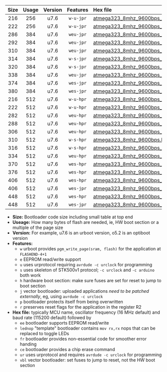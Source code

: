 |Size|Usage|Version|Features|Hex file|
|:-:|:-:|:-:|:-:|:--|
|216|256|u7.6|`w-u-jpr`|[atmega323_8mhz_9600bps_ur_vbl.hex](https://raw.githubusercontent.com/stefanrueger/urboot/main//atmega323_8mhz_9600bps_ur_vbl.hex)|
|222|256|u7.6|`w-u-jpr`|[atmega323_8mhz_9600bps_lednop_ur_vbl.hex](https://raw.githubusercontent.com/stefanrueger/urboot/main//atmega323_8mhz_9600bps_lednop_ur_vbl.hex)|
|286|384|u7.6|`weu-jpr`|[atmega323_8mhz_9600bps_ee_ur_vbl.hex](https://raw.githubusercontent.com/stefanrueger/urboot/main//atmega323_8mhz_9600bps_ee_ur_vbl.hex)|
|292|384|u7.6|`weu-jpr`|[atmega323_8mhz_9600bps_ee_lednop_ur_vbl.hex](https://raw.githubusercontent.com/stefanrueger/urboot/main//atmega323_8mhz_9600bps_ee_lednop_ur_vbl.hex)|
|310|384|u7.6|`weu-jpr`|[atmega323_8mhz_9600bps_ee_lednop_fr_ur_vbl.hex](https://raw.githubusercontent.com/stefanrueger/urboot/main//atmega323_8mhz_9600bps_ee_lednop_fr_ur_vbl.hex)|
|314|384|u7.6|`w-s-jpr`|[atmega323_8mhz_9600bps_vbl.hex](https://raw.githubusercontent.com/stefanrueger/urboot/main//atmega323_8mhz_9600bps_vbl.hex)|
|320|384|u7.6|`w-s-jpr`|[atmega323_8mhz_9600bps_lednop_vbl.hex](https://raw.githubusercontent.com/stefanrueger/urboot/main//atmega323_8mhz_9600bps_lednop_vbl.hex)|
|338|384|u7.6|`weu-jpr`|[atmega323_8mhz_9600bps_ee_lednop_fr_ce_ur_vbl.hex](https://raw.githubusercontent.com/stefanrueger/urboot/main//atmega323_8mhz_9600bps_ee_lednop_fr_ce_ur_vbl.hex)|
|374|384|u7.6|`wes-jpr`|[atmega323_8mhz_9600bps_ee_vbl.hex](https://raw.githubusercontent.com/stefanrueger/urboot/main//atmega323_8mhz_9600bps_ee_vbl.hex)|
|380|384|u7.6|`wes-jpr`|[atmega323_8mhz_9600bps_ee_lednop_vbl.hex](https://raw.githubusercontent.com/stefanrueger/urboot/main//atmega323_8mhz_9600bps_ee_lednop_vbl.hex)|
|216|512|u7.6|`w-u-hpr`|[atmega323_8mhz_9600bps_ur.hex](https://raw.githubusercontent.com/stefanrueger/urboot/main//atmega323_8mhz_9600bps_ur.hex)|
|222|512|u7.6|`w-u-hpr`|[atmega323_8mhz_9600bps_lednop_ur.hex](https://raw.githubusercontent.com/stefanrueger/urboot/main//atmega323_8mhz_9600bps_lednop_ur.hex)|
|282|512|u7.6|`weu-hpr`|[atmega323_8mhz_9600bps_ee_ur.hex](https://raw.githubusercontent.com/stefanrueger/urboot/main//atmega323_8mhz_9600bps_ee_ur.hex)|
|288|512|u7.6|`weu-hpr`|[atmega323_8mhz_9600bps_ee_lednop_ur.hex](https://raw.githubusercontent.com/stefanrueger/urboot/main//atmega323_8mhz_9600bps_ee_lednop_ur.hex)|
|306|512|u7.6|`weu-hpr`|[atmega323_8mhz_9600bps_ee_lednop_fr_ur.hex](https://raw.githubusercontent.com/stefanrueger/urboot/main//atmega323_8mhz_9600bps_ee_lednop_fr_ur.hex)|
|310|512|u7.6|`w-s-hpr`|[atmega323_8mhz_9600bps.hex](https://raw.githubusercontent.com/stefanrueger/urboot/main//atmega323_8mhz_9600bps.hex)|
|316|512|u7.6|`w-s-hpr`|[atmega323_8mhz_9600bps_lednop.hex](https://raw.githubusercontent.com/stefanrueger/urboot/main//atmega323_8mhz_9600bps_lednop.hex)|
|334|512|u7.6|`weu-hpr`|[atmega323_8mhz_9600bps_ee_lednop_fr_ce_ur.hex](https://raw.githubusercontent.com/stefanrueger/urboot/main//atmega323_8mhz_9600bps_ee_lednop_fr_ce_ur.hex)|
|370|512|u7.6|`wes-hpr`|[atmega323_8mhz_9600bps_ee.hex](https://raw.githubusercontent.com/stefanrueger/urboot/main//atmega323_8mhz_9600bps_ee.hex)|
|376|512|u7.6|`wes-hpr`|[atmega323_8mhz_9600bps_ee_lednop.hex](https://raw.githubusercontent.com/stefanrueger/urboot/main//atmega323_8mhz_9600bps_ee_lednop.hex)|
|406|512|u7.6|`wes-hpr`|[atmega323_8mhz_9600bps_ee_lednop_fr.hex](https://raw.githubusercontent.com/stefanrueger/urboot/main//atmega323_8mhz_9600bps_ee_lednop_fr.hex)|
|406|512|u7.6|`wes-jpr`|[atmega323_8mhz_9600bps_ee_lednop_fr_vbl.hex](https://raw.githubusercontent.com/stefanrueger/urboot/main//atmega323_8mhz_9600bps_ee_lednop_fr_vbl.hex)|
|448|512|u7.6|`wes-hpr`|[atmega323_8mhz_9600bps_ee_lednop_fr_ce.hex](https://raw.githubusercontent.com/stefanrueger/urboot/main//atmega323_8mhz_9600bps_ee_lednop_fr_ce.hex)|
|448|512|u7.6|`wes-jpr`|[atmega323_8mhz_9600bps_ee_lednop_fr_ce_vbl.hex](https://raw.githubusercontent.com/stefanrueger/urboot/main//atmega323_8mhz_9600bps_ee_lednop_fr_ce_vbl.hex)|

- **Size:** Bootloader code size including small table at top end
- **Useage:** How many bytes of flash are needed, ie, HW boot section or a multiple of the page size
- **Version:** For example, u7.6 is an urboot version, o5.2 is an optiboot version
- **Features:**
  + `w` urboot provides `pgm_write_page(sram, flash)` for the application at `FLASHEND-4+1`
  + `e` EEPROM read/write support
  + `u` uses urprotocol requiring `avrdude -c urclock` for programming
  + `s` uses skeleton of STK500v1 protocol; `-c urclock` and `-c arduino` both work
  + `h` hardware boot section: make sure fuses are set for reset to jump to boot section
  + `j` vector bootloader: uploaded applications *need to be patched externally*, eg, using `avrdude -c urclock`
  + `p` bootloader protects itself from being overwritten
  + `r` preserves reset flags for the application in the register R2
- **Hex file:** typically MCU name, oscillator frequency (16 MHz default) and baud rate (115200 default) followed by
  + `ee` bootloader supports EEPROM read/write
  + `lednop` "template" bootloader contains `mov rx,rx` nops that can be replaced to toggle LEDs
  + `fr` bootloader provides non-essential code for smoother error handing
  + `ce` bootloader provides a chip erase command
  + `ur` uses urprotocol and requires `avrdude -c urclock` for programming
  + `vbl` vector bootloader: set fuses to jump to reset, not the HW boot section
